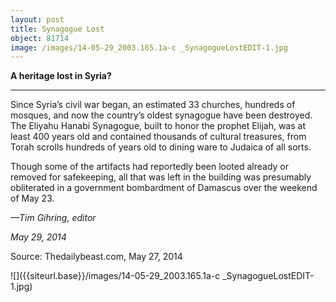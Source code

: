 ```yaml
---
layout: post
title: Synagogue Lost
object: 81714
image: /images/14-05-29_2003.165.1a-c _SynagogueLostEDIT-1.jpg
---
```

**A heritage lost in Syria?**

****

Since Syria’s civil war began, an estimated 33 churches, hundreds of mosques, and now the country’s oldest synagogue have been destroyed. The Eliyahu Hanabi Synagogue, built to honor the prophet Elijah, was at least 400 years old and contained thousands of cultural treasures, from Torah scrolls hundreds of years old to dining ware to Judaica of all sorts. 

Though some of the artifacts had reportedly been looted already or removed for safekeeping, all that was left in the building was presumably obliterated in a government bombardment of Damascus over the weekend of May 23. 

*—Tim Gihring, editor*

*May 29, 2014*

Source: Thedailybeast.com, May 27, 2014

![]({{siteurl.base}}/images/14-05-29_2003.165.1a-c _SynagogueLostEDIT-1.jpg)
